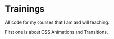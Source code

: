 <h1>Trainings</h1>

All code for my courses that I am and will teaching.

First one is about CSS Animations and Transitions.
